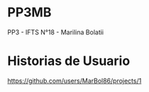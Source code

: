 # PP3MB
PP3 - IFTS N°18 - Marilina Bolatii

# Historias de Usuario
https://github.com/users/MarBol86/projects/1
